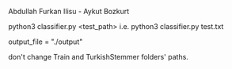 Abdullah Furkan Ilisu - Aykut Bozkurt


python3 classifier.py <test_path>
	i.e. 	python3 classifier.py test.txt
	
output_file = "./output"

don't change Train and TurkishStemmer folders' paths.

